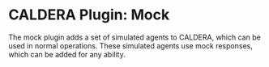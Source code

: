 # CALDERA Plugin: Mock

The mock plugin adds a set of simulated agents to CALDERA, which can be used in normal operations. These 
simulated agents use mock responses, which can be added for any ability.